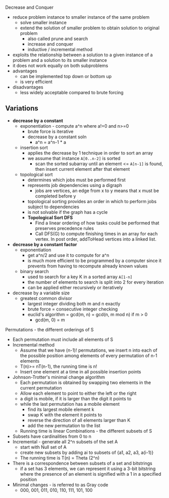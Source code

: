 Decrease and Conquer
 - reduce problem instance to smaller instance of the same problem
	 - solve smaller instance
	 - extend the solution of smaller problem to obtain solution to original problem
		 - also called prune and search
		 - increase and conquer
		 - inductive / incremental method
 - exploits the relationship between a solution to a given instance of a problem and a solution to its smaller instance
 - it does not work equally on both subproblems
 - advantages
	 - can be implemented top down or bottom up
	 - is very efficient
 - disadvantages
	 - less widely acceptable compared to brute forcing

## Variations
 - **decrease by a constant**
	 - exponentiation - compute a^n where a!=0 and n>=0
		 - brute force is iterative
		 - decrease by a constant soln
			 - a^n = a^n-1 * a
	 - insertion sort
		 - applies the decrease by 1 technique in order to sort an array
		 - we assume that instance `A[0..n-2]` is sorted
			 - scan the sorted subarray until an element <= `A[n-1]` is found, then insert current element after that element
	 - topological sort
		 - determines which jobs must be performed first
		 - represents job dependencies using a digraph
			 - jobs are vertices, an edge from x to y means that x must be completed before y
		 - topological sorting provides an order in which to perform jobs subject to dependencies
		 - is not solvable if the graph has a cycle
		 - **Topological Sort DFS**
			 - Find a linear ordering of how tasks could be performed that preserves precedence rules
			 - Call DFS(G) to compute finishing times in an array for each vertex. In post order, addToHead vertices into a linked list.
 - **decrease by a constant factor**
	 - exponentiation
		- get a^n/2 and use it to compute for a^n
		- is much more efficient to be programmed by a computer since it prevents from having to recompute already known values
	 - binary search
		 - used to search for a key K in a sorted array `A[1-n]`
		 - the number of elements to search is split into 2 for every iteration
		 - can be applied either recursively or iteratively
 - decrease by a variable size
	 - greatest common divisor
		 - largest integer dividing both m and n exactly
		 - brute force = consecutive integer checking
		 - euclid's algorithm = gcd(m,  n) = gcd(n, m mod n) if m > 0
			 - gcd(m, 0) = m

Permutations - the different orderings of S
 - Each permutation must include all elements of S
 - Incremental method
	 - Assume that we have (n-1)! permutations, we insert n into each of the possible position among elements of every permutation of n-1 elements
	 - T(n)>= nT(n-1), the running time is n!
	 - Insert one element at a time in all possible insertion points
 - Johnson-Trotter's minimal change algorithm
	 - Each permutation is obtained by swapping two elements in the current permutation
	 - Allow each element to point to either the left or the right
	 - a digit is mobile, if it is larger than the digit it points to
	 - while the last permutation has a mobile element
		 - find its largest mobile element k
		 - swap K with the element it points to
		 - reverse the direction of all elements larger than K
		 - add the new permutation to the list
	 - Running time is linear
Combinations - the different subsets of S
 - Subsets have cardinalities from 0 to n
 - Incremental - generate all 2^n subsets of the set A
	 - start with Null set of A
	 - create new subsets by adding ai to subsets of {a1, a2, a3, a(i-1)}
	 - The running time is T(n) = Theta (2^n)
 - There is a correspondence between subsets of a set and bitstrings
	 - if a set has 3 elements, we can represent it using a 3-bit bitstring where the presence of an element is signified with a 1 in a specified position
 - Minimal changes - is referred to as Gray code
	 - 000, 001, 011, 010, 110, 111, 101, 100
